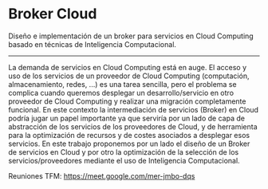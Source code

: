# Broker Cloud

Diseño e implementación de un broker para servicios en Cloud Computing basado en técnicas de Inteligencia Computacional.

---

La demanda de servicios en Cloud Computing está en auge. El acceso y uso de los servicios de un proveedor de Cloud Computing (computación, almacenamiento, redes, ...) es una tarea sencilla, pero el problema se complica cuando queremos desplegar un desarrollo/servicio en otro proveedor de Cloud Computing y realizar una migración completamente funcional. En este contexto la intermediación de servicios (Broker) en Cloud podría jugar un papel importante ya que serviría por un lado de capa de abstracción de los servicios de los proveedores de Cloud, y de herramienta para la optimización de recursos y de costes asociados a desplegar esos servicios. En este trabajo proponemos por un lado el diseño de un Broker de servicios en Cloud y por otro la optimización de la selección de los servicios/proveedores mediante el uso de Inteligencia Computacional.

Reuniones TFM: https://meet.google.com/mer-jmbo-dqs

